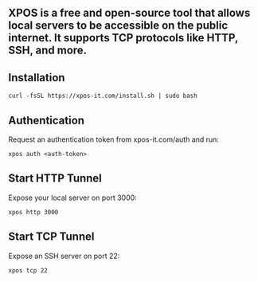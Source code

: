 ## XPOS is a free and open-source tool that allows local servers to be accessible on the public internet. It supports TCP protocols like HTTP, SSH, and more.


## Installation

```shell
curl -fsSL https://xpos-it.com/install.sh | sudo bash
```

## Authentication
Request an authentication token from xpos-it.com/auth and run:

```shell
xpos auth <auth-token>
```

## Start HTTP Tunnel
Expose your local server on port 3000:

```shell
xpos http 3000
```

## Start TCP Tunnel
Expose an SSH server on port 22:

```shell
xpos tcp 22
```
